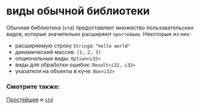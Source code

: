 # виды обычной библиотеки

Обычная библиотека (`std`) предоставляет множество пользовательских видов, которые значительно
расширяют `простейшие`. Некоторые из них:

- расширяемую строку `String`s: `"hello world"`
- динамический массив: `[1, 2, 3]`
- опциональные виды: `Option<i32>`
- виды для обработки ошибок: `Result<i32, i32>`
- указатели на объекты в куче: `Box<i32>`

### Смотрите также:

[Простейшие](primitives.md) и [`std`](https://doc.rust-lang.org/std/)
